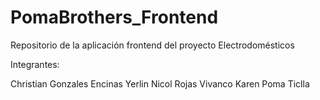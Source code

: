 # PomaBrothers_Frontend
Repositorio de la aplicación frontend del proyecto Electrodomésticos

Integrantes:

Christian Gonzales Encinas
Yerlin Nicol Rojas Vivanco
Karen Poma Ticlla
